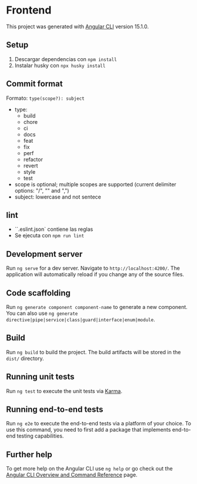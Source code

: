 # Frontend

This project was generated with [Angular CLI](https://github.com/angular/angular-cli) version 15.1.0.

## Setup
1. Descargar dependencias con `npm install`
2. Instalar husky con `npx husky install`

## Commit format
Formato: `type(scope?): subject`
- type: 
    - build
    - chore
    - ci
    - docs
    - feat
    - fix
    - perf
    - refactor
    - revert
    - style
    - test
- scope is optional; multiple scopes are supported (current delimiter options: "/", "\" and ",")
- subject: lowercase and not sentece

## lint
- ``.eslint.json` contiene las reglas
- Se ejecuta con `npm run lint`

## Development server

Run `ng serve` for a dev server. Navigate to `http://localhost:4200/`. The application will automatically reload if you change any of the source files.

## Code scaffolding

Run `ng generate component component-name` to generate a new component. You can also use `ng generate directive|pipe|service|class|guard|interface|enum|module`.

## Build

Run `ng build` to build the project. The build artifacts will be stored in the `dist/` directory.

## Running unit tests

Run `ng test` to execute the unit tests via [Karma](https://karma-runner.github.io).

## Running end-to-end tests

Run `ng e2e` to execute the end-to-end tests via a platform of your choice. To use this command, you need to first add a package that implements end-to-end testing capabilities.

## Further help

To get more help on the Angular CLI use `ng help` or go check out the [Angular CLI Overview and Command Reference](https://angular.io/cli) page.
